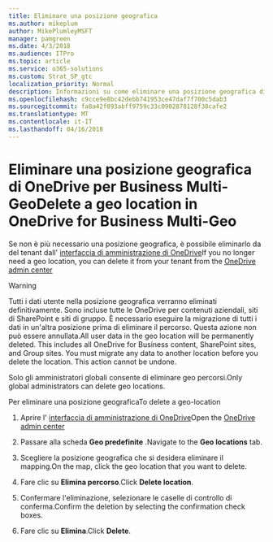 ```yaml
---
title: Eliminare una posizione geografica
ms.author: mikeplum
author: MikePlumleyMSFT
manager: pamgreen
ms.date: 4/3/2018
ms.audience: ITPro
ms.topic: article
ms.service: o365-solutions
ms.custom: Strat_SP_gtc
localization_priority: Normal
description: Informazioni su come eliminare una posizione geografica di OneDrive per Business Multi-Geo.
ms.openlocfilehash: c9cce9e8bc42debb741953ce47daf7f700c5dab3
ms.sourcegitcommit: fa8a42f093abff9759c33c0902878128f30cafe2
ms.translationtype: MT
ms.contentlocale: it-IT
ms.lasthandoff: 04/16/2018
---
```

# <a name="delete-a-geo-location-in-onedrive-for-business-multi-geo"></a><span data-ttu-id="b6b7c-103">Eliminare una posizione geografica di OneDrive per Business Multi-Geo</span><span class="sxs-lookup"><span data-stu-id="b6b7c-103">Delete a geo location in OneDrive for Business Multi-Geo</span></span>

<span data-ttu-id="b6b7c-104">Se non è più necessario una posizione geografica, è possibile eliminarlo da del tenant dall' [interfaccia di amministrazione di OneDrive](https://admin.onedrive.com)</span><span class="sxs-lookup"><span data-stu-id="b6b7c-104">If you no longer need a geo location, you can delete it from your tenant from the [OneDrive admin center](https://admin.onedrive.com)</span></span>

> [!WARNING]
> <span data-ttu-id="b6b7c-p101">Tutti i dati utente nella posizione geografica verranno eliminati definitivamente. Sono incluse tutte le OneDrive per contenuti aziendali, siti di SharePoint e siti di gruppo. È necessario eseguire la migrazione di tutti i dati in un'altra posizione prima di eliminare il percorso. Questa azione non può essere annullata.</span><span class="sxs-lookup"><span data-stu-id="b6b7c-p101">All user data in the geo location will be permanently deleted. This includes all OneDrive for Business content, SharePoint sites, and Group sites. You must migrate any data to another location before you delete the location. This action cannot be undone.</span></span>

<span data-ttu-id="b6b7c-109">Solo gli amministratori globali consente di eliminare geo percorsi.</span><span class="sxs-lookup"><span data-stu-id="b6b7c-109">Only global administrators can delete geo locations.</span></span>

<span data-ttu-id="b6b7c-110">Per eliminare una posizione geografica</span><span class="sxs-lookup"><span data-stu-id="b6b7c-110">To delete a geo-location</span></span>

1. <span data-ttu-id="b6b7c-111">Aprire l' [interfaccia di amministrazione di OneDrive](https://admin.onedrive.com)</span><span class="sxs-lookup"><span data-stu-id="b6b7c-111">Open the [OneDrive admin center](https://admin.onedrive.com)</span></span>

2. <span data-ttu-id="b6b7c-112">Passare alla scheda **Geo predefinite** .</span><span class="sxs-lookup"><span data-stu-id="b6b7c-112">Navigate to the **Geo locations** tab.</span></span>

3. <span data-ttu-id="b6b7c-113">Scegliere la posizione geografica che si desidera eliminare il mapping.</span><span class="sxs-lookup"><span data-stu-id="b6b7c-113">On the map, click the geo location that you want to delete.</span></span>

4. <span data-ttu-id="b6b7c-114">Fare clic su **Elimina percorso**.</span><span class="sxs-lookup"><span data-stu-id="b6b7c-114">Click **Delete location**.</span></span>

5. <span data-ttu-id="b6b7c-115">Confermare l'eliminazione, selezionare le caselle di controllo di conferma.</span><span class="sxs-lookup"><span data-stu-id="b6b7c-115">Confirm the deletion by selecting the confirmation check boxes.</span></span>

6. <span data-ttu-id="b6b7c-116">Fare clic su **Elimina**.</span><span class="sxs-lookup"><span data-stu-id="b6b7c-116">Click **Delete**.</span></span>



